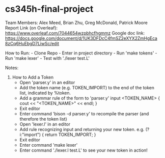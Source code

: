 # cs345h-final-project
Team Members: Alex Meed, Brian Zhu, Greg McDonald, Patrick Moore  
Report Link (on Overleaf): https://www.overleaf.com/7044654wzpbhcfhgmmz
Google doc link: https://docs.google.com/document/d/1UK3DFDcC4fmSZ2eXYX2ZmHgEca8zCq6HuEbgD7LiwSc/edit

How to Run:
	- Clone Repo
	- Enter in project directory
	- Run 'make tokens'
	- Run 'make lexer'
	- Test with './lexer test.L'

Notes:
1. How to Add a Token
	- Open 'parser.y' in an editor
	- Add the token name (e.g. TOKEN_IMPORT) to the end of the token list, indicated by %token.
	- Add a grammar rule of the form to 'parser.y'
		input <TOKEN_NAME>
		{
    		cout << "<TOKEN_NAME>" << endl;
		}
	- Exit editor
	- Enter command 'bison -d parser.y' to recompile the parser (and therefore the token list)
	- Open 'lexer.l' in an editor
	- Add rule recognizing input and returning your new token. e.g.
		(?i:"import") {
    		return TOKEN_IMPORT;
		}
	- Exit editor
	- Enter command 'make lexer'
	- Enter command './lexer.l test.L' to see your new token in action!


